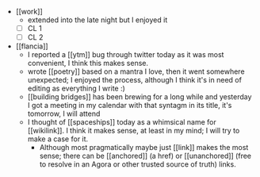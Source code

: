 - [[work]]
  - extended into the late night but I enjoyed it
  - [ ] CL 1
  - [ ] CL 2
- [[flancia]]
  - I reported a [[ytm]] bug through twitter today as it was most convenient, I think this makes sense.
  - wrote [[poetry]] based on a mantra I love, then it went somewhere unexpected; I enjoyed the process, although I think it's in need of editing as everything I write :)
  - [[building bridges]] has been brewing for a long while and yesterday I got a meeting in my calendar with that syntagm in its title, it's tomorrow, I will attend
  - I thought of [[spaceships]] today as a whimsical name for [[wikilink]]. I think it makes sense, at least in my mind; I will try to make a case for it. 
    - Although most pragmatically maybe just [[link]] makes the most sense; there can be [[anchored]] (a href) or [[unanchored]] (free to resolve in an Agora or other trusted source of truth) links.
